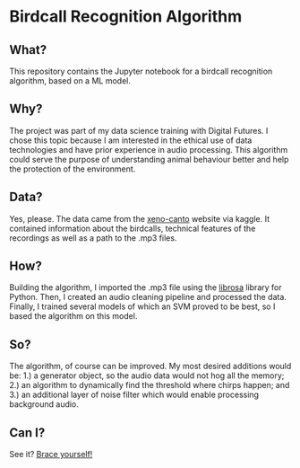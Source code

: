 # Birdcall Recognition Algorithm

## What?
This repository contains the Jupyter notebook for a birdcall recognition algorithm, based on a ML model.

## Why?
The project was part of my data science training with Digital Futures. I chose this topic because I am interested in the ethical use of data technologies and have prior experience in audio processing. This algorithm could serve the purpose of understanding animal behaviour better and help the protection of the environment.

## Data?
Yes, please. The data came from the [xeno-canto](https://www.xeno-canto.org/) website via kaggle. It contained information about the birdcalls, technical features of the recordings as well as a path to the .mp3 files.

## How?
Building the algorithm, I imported the .mp3 file using the [librosa](https://librosa.org/doc/latest/index.html) library for Python. Then, I created an audio cleaning pipeline and processed the data. Finally, I trained several models of which an SVM proved to be best, so I based the algorithm on this model.

## So?
The algorithm, of course can be improved. My most desired additions would be: 1.) a generator object, so the audio data would not hog all the memory; 2.) an algorithm to dynamically find the threshold where chirps happen; and 3.) an additional layer of noise filter which would enable processing background audio.

## Can I?
See it? [Brace yourself!](https://www.youtube.com/watch?v=vCDruTVTBDM&feature=youtu.be)